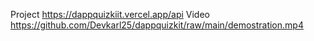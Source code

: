 Project https://dappquizkiit.vercel.app/api
Video https://github.com/Devkarl25/dappquizkit/raw/main/demostration.mp4
